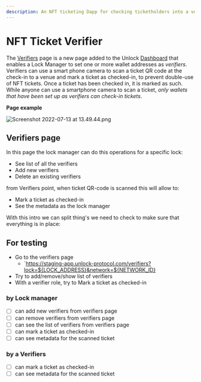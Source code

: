 ```yaml
---
description: An NFT ticketing Dapp for checking ticketholders into a venue at an event.
---
```


# NFT Ticket Verifier

The [Verifiers](app.unlock-protocol.com/verifiers) page is a new page added to the Unlock [Dashboard](/basics/new-to-unlock/deploying-a-lock) that enables a Lock Manager to set one or more wallet addresses as *verifiers*. Verifiers can use a smart phone camera to scan a ticket QR code at the check-in to a venue and mark a ticket as checked-in, to prevent double-use of NFT tickets. Once a ticket has been checked in, it is marked as such. While anyone can use a smartphone camera to scan a ticket, *only wallets that have been set up as verifiers can check-in tickets*.

**Page example**

![Screenshot 2022-07-13 at 13.49.44.png](https://s3-us-west-2.amazonaws.com/secure.notion-static.com/1c4fd688-9694-4381-a979-a484ff4c8709/Screenshot_2022-07-13_at_13.49.44.png)

## Verifiers page

In this page the lock manager can do this operations for a specific lock: 

- See list of all the verifiers
- Add new verifiers
- Delete an existing verifiers

from Verifiers point, when ticket QR-code is scanned this will allow to:

- Mark a ticket as checked-in
- See the metadata as the lock manager

With this intro we can split thing's we need to check to make sure that everything is in place:

## For testing

- Go to the verifiers page
    - `https://staging-app.unlock-protocol.com/verifiers?lock=${LOCK_ADDRESS}&network=${NETWORK_ID}
- Try to add/remove/show list of verifiers
- With a verifier role, try to Mark a ticket as checked-in

### by Lock manager

- [ ]  can add new verifiers from verifiers page
- [ ]  can remove verifiers from verifiers page
- [ ]  can see the list of verifiers from verifiers page
- [ ]  can mark a ticket as checked-in
- [ ]  can see metadata for the scanned ticket

### by a Verifiers

- [ ]  can mark a ticket as checked-in
- [ ]  can see metadata for the scanned ticket

